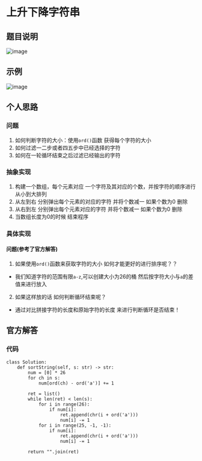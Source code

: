 # 上升下降字符串

## 题目说明

![image](https://user-images.githubusercontent.com/21255807/113673515-abe00b80-96eb-11eb-90c9-5df9dbd7a8b1.png)

## 示例

![image](https://user-images.githubusercontent.com/21255807/113673923-27da5380-96ec-11eb-9a38-f299a4234e6e.png)

## 个人思路

### 问题
1. 如何判断字符的大小：使用`ord()`函数 获得每个字符的大小
2. 如何过滤一二步或者四五步中已经选择的字符
3. 如何在一轮循环结束之后过滤已经输出的字符

### 抽象实现
1. 构建一个数组，每个元素对应 一个字符及其对应的个数，并按字符的顺序进行从小到大排列
2. 从左到右 分别弹出每个元素的对应的字符 并将个数减一 如果个数为0 删除
3. 从右到左 分别弹出每个元素对应的字符 并将个数减一 如果个数为0 删除
4. 当数组长度为0的时候 结束程序
### 具体实现
#### 问题(参考了官方解答)
1. 如果使用`ord()`函数来获取字符的大小 如何才能更好的进行排序呢？？
- 我们知道字符的范围有限`a-z`,可以创建大小为26的桶 然后按字符大小与`a`的差值来进行放入
2. 如果这样放的话 如何判断循环结束呢？
- 通过对比拼接字符的长度和原始字符的长度 来进行判断循环是否结束！
## 官方解答

### 代码
```buildoutcfg
class Solution:
    def sortString(self, s: str) -> str:
        num = [0] * 26
        for ch in s:
            num[ord(ch) - ord('a')] += 1
        
        ret = list()
        while len(ret) < len(s):
            for i in range(26):
                if num[i]:
                    ret.append(chr(i + ord('a')))
                    num[i] -= 1
            for i in range(25, -1, -1):
                if num[i]:
                    ret.append(chr(i + ord('a')))
                    num[i] -= 1

        return "".join(ret)
```
